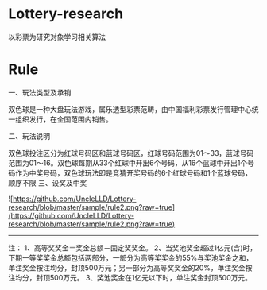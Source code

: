 # Lottery-research
以彩票为研究对象学习相关算法


# Rule
一、玩法类型及承销

双色球是一种大盘玩法游戏，属乐透型彩票范畴，由中国福利彩票发行管理中心统一组织发行，在全国范围内销售。

二、玩法说明

双色球投注区分为红球号码区和蓝球号码区，红球号码范围为01～33，蓝球号码范围为01～16。双色球每期从33个红球中开出6个号码，从16个蓝球中开出1个号码作为中奖号码，双色球玩法即是竞猜开奖号码的6个红球号码和1个蓝球号码，顺序不限
三、设奖及中奖

![https://github.com/UncleLLD/Lottery-research/blob/master/sample/rule2.png?raw=true](https://github.com/UncleLLD/Lottery-research/blob/master/sample/rule2.png?raw=true)

---
注：
1、高等奖奖金＝奖金总额－固定奖奖金。
2、当奖池奖金超过1亿元(含)时，下期一等奖奖金总额包括两部分，一部分为高等奖奖金的55%与奖池奖金之和，单注奖金按注均分，封顶500万元；另一部分为高等奖奖金的20%，单注奖金按注均分，封顶500万元。
3、奖池奖金在1亿元以下时，单注奖金封顶500万元。
